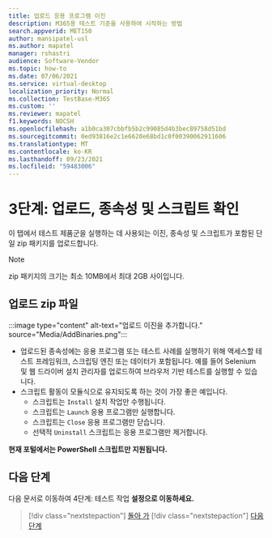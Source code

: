 ```yaml
---
title: 업로드 응용 프로그램 이진
description: M365용 테스트 기준을 사용하여 시작하는 방법
search.appverid: MET150
author: mansipatel-usl
ms.author: mapatel
manager: rshastri
audience: Software-Vendor
ms.topic: how-to
ms.date: 07/06/2021
ms.service: virtual-desktop
localization_priority: Normal
ms.collection: TestBase-M365
ms.custom: ''
ms.reviewer: mapatel
f1.keywords: NOCSH
ms.openlocfilehash: a1b0ca307cbbfb5b2c99085d4b3bec89758d51bd
ms.sourcegitcommit: 0ed93816e2c1e6620e68bd1c0f00390062911606
ms.translationtype: MT
ms.contentlocale: ko-KR
ms.lasthandoff: 09/23/2021
ms.locfileid: "59483006"
---
```

# <a name="step-3-upload-your-binaries-dependencies-and-scripts"></a>3단계: 업로드, 종속성 및 스크립트 확인

이 탭에서 테스트 제품군을 실행하는 데 사용되는 이진, 종속성 및 스크립트가 포함된 단일 zip 패키지를 업로드합니다.

> [!NOTE]
> zip 패키지의 크기는 최소 10MB에서 최대 2GB 사이입니다.

## <a name="upload-package-zip-file"></a>업로드 zip 파일

:::image type="content" alt-text="업로드 이진을 추가합니다." source="Media/AddBinaries.png":::

  - 업로드된 종속성에는 응용 프로그램 또는 테스트 사례를 실행하기 위해 액세스할 테스트 프레임워크, 스크립팅 엔진 또는 데이터가 포함됩니다. 예를 들어 Selenium 및 웹 드라이버 설치 관리자를 업로드하여 브라우저 기반 테스트를 실행할 수 있습니다.
  - 스크립트 활동이 모듈식으로 유지되도록 하는 것이 가장 좋은 예입니다. 
    - 스크립트는 `Install` 설치 작업만 수행됩니다.
    - 스크립트는 `Launch` 응용 프로그램만 실행합니다.
    - 스크립트는 `Close` 응용 프로그램만 닫습니다.
    - 선택적 `Uninstall` 스크립트는 응용 프로그램만 제거합니다.

**현재 포털에서는 PowerShell 스크립트만 지원됩니다.**


## <a name="next-steps"></a>다음 단계 

다음 문서로 이동하여 4단계: 테스트 작업 **설정으로 이동하세요.**
> [!div class="nextstepaction"]
> [돌아 가](uploadApplication.md)
> [!div class="nextstepaction"]
> [다음 단계](testtask.md)

